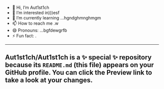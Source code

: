 - 👋 Hi, I’m Aut1st1ch 
- 👀 I’m interested in)))esf
- 🌱 I’m currently learning ...hgndghmnghmgm
- 📫 How to reach me .w
- 😄 Pronouns: ...bgfdewgrfb
- ⚡ Fun fact: .
---
Aut1st1ch/Aut1st1ch is a ✨ special ✨ repository because its `README.md` (this file) appears on your GitHub profile.
You can click the Preview link to take a look at your changes.
---
